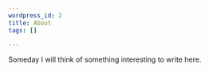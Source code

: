 ```yaml
--- 
wordpress_id: 2
title: About
tags: []

---
```

Someday I will think of something interesting to write here.
